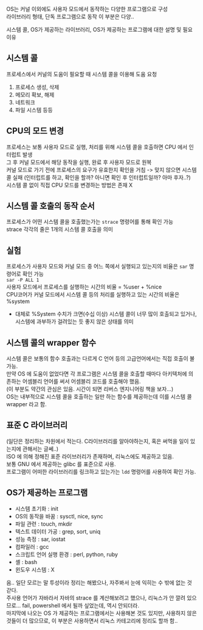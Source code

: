 OS는 커널 이외에도 사용자 모드에서 동작하는 다양한 프로그램으로 구성  
라이브러리 형태, 단독 프로그램으로 동작 이 부분은 다양..  

시스템 콜, OS가 제공하는 라이브러리, OS가 제공하는 프로그램에 대한 설명 및 필요 이유  

## 시스템 콜
프로세스에서 커널의 도움이 필요할 때 시스템 콜을 이용해 도움 요청  
1. 프로세스 생성, 삭제
2. 메모리 확보, 해제
3. 네트워크
4. 파일 시스템
등등

## CPU의 모드 변경
프로세스는 보통 사용자 모드로 실행, 처리를 위해 시스템 콜을 호출하면 CPU 에서 인터럽트 발생  
그 후 커널 모드에서 해당 동작을 실행, 완료 후 사용자 모드로 원복  
커널 모드로 가기 전에 프로세스의 요구가 유효한지 확인을 거침 -> 맞지 않으면 시스템 콜 실패 (인터럽트를 하고, 확인을 할까? 아니면 확인 후 인터럽트일까? 아마 후자..?)  
시스템 콜 없이 직접 CPU 모드를 변경하는 방법은 존재 X

## 시스템 콜 호출의 동작 순서
프로세스가 어떤 시스템 콜을 호출했는가는 `strace` 명령어를 통해 확인 가능  
strace 각각의 줄은 1개의 시스템 콜 호출을 의미  

## 실험
프로세스가 사용자 모드와 커널 모드 중 어느 쪽에서 실행되고 있는지의 비율은 `sar` 명령어로 확인 가능  
`` sar -P ALL 1 ``  
사용자 모드에서 프로세스를 실행하는 시간의 비율 = %user + %nice  
CPU코어가 커널 모드에서 시스템 콜 등의 처리를 실행하고 있는 시간의 비율은 %system  

* 대체로 %System 수치가 크면(수십 이상) 시스템 콜이 너무 많이 호출되고 있거나, 시스템에 과부하가 걸려있는 듯 좋지 않은 상태를 의미

## 시스템 콜의 wrapper 함수
시스템 콜은 보통의 함수 호출과는 다르게 C 언어 등의 고급언어에서는 직접 호출이 불가능.  
만약 OS 에 도움이 없었다면 각 프로그램은 시스템 콜을 호출할 때마다 아키텍처에 의존하는 어셈블리 언어를 써서 어셈블리 코드를 호출해야 했음.  
(이 부분도 약간의 관심은 있음. 시간이 되면 리버스 엔지니어링 책을 보자...)  
OS는 내부적으로 시스템 콜을 호출하는 일만 하는 함수를 제공하는데 이를 시스템 콜 wrapper 라고 함.  

## 표준 C 라이브러리 
(일단은 정리하는 차원에서 적는다. C라이브러리를 알아야하는지, 혹은 써먹을 일이 있는지에 관해서는 글쎄..)  
ISO 에 의해 정해진 표준 라이브러리가 존재하며, 리눅스에도 제공하고 있음.  
보통 GNU 에서 제공하는 glibc 를 표준으로 사용.  
프로그램이 어떠한 라이브러리를 링크하고 있는가는 `ldd` 명령어를 사용하여 확인 가능.  

## OS가 제공하는 프로그램
- 시스템 초기화 : init
- OS의 동작을 바꿈 : sysctl, nice, sync
- 파일 관련 : touch, mkdir
- 텍스트 데이터 가공 : grep, sort, uniq
- 성능 측정 : sar, iostat
- 컴파일러 : gcc
- 스크립트 언어 실행 환경 : perl, python, ruby
- 셸 : bash
- 윈도우 시스템 : X


음.. 일단 모르는 말 투성이라 정리는 해봤으나, 자주봐서 눈에 익히는 수 밖에 없는 것 갇다.  
주사용 언어가 자바라서 자바의 strace 를 계산해보려고 했으나, 리눅스가 안 깔려 있으므로... fail, powershell 에서 될까 싶었는데, 역시 안되더라.  
마지막에 나오는 OS 가 제공하는 프로그램에서는 사용해본 것도 있지만, 사용하지 않은 것들이 더 많으므로, 이 부분은 사용하면서 리눅스 카테고리에 정리도 할까 함..  

